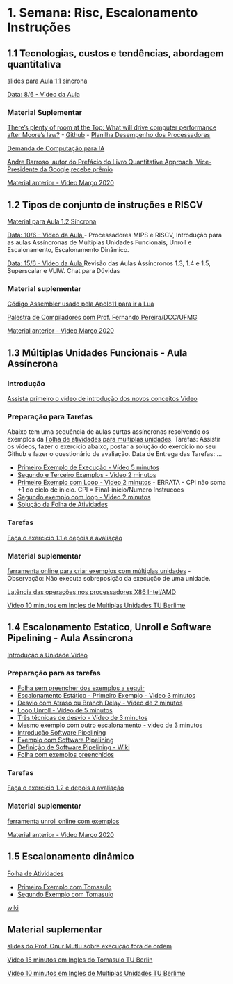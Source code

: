 # 1. Semana: Risc, Escalonamento Instruções



## 1.1 Tecnologias, custos e tendências, abordagem quantitativa
[slides para Aula 1.1 síncrona](https://docs.google.com/presentation/d/1_LykWtdGVN7RCOvt1C8jXhd5BZuPTYUz1-FzViksB7w/edit?usp=sharing)

[Data:  8/6 - Video da Aula](https://drive.google.com/file/d/1Isv5wZIeNv05wWamkATrtnHmqli2NJBl/view?usp=sharing)

### Material Suplementar

[ There’s plenty of room at the Top: What will drive computer performance after Moore’s law?](https://science.sciencemag.org/content/368/6495/eaam9744) - [Github](https://github.com/neboat/Moore)  - [Planilha Desempenho dos Processadores](https://github.com/neboat/Moore/blob/master/hardware-performance-scaling.xlsx)

[Demanda de Computação para IA](https://openai.com/blog/ai-and-compute/)

[Andre Barroso, autor do Prefácio do Livro Quantitative Approach, Vice-Presidente da Google,recebe prêmio](https://awards.acm.org/eckert-mauchly)

[Material anterior - Video Março 2020](https://youtu.be/AtJY9AX00fo)

## 1.2 Tipos de conjunto de instruções e RISCV

[Material para Aula 1.2 Síncrona](https://docs.google.com/presentation/d/1zlJNTTrgUyfpty75FxJkH2L89NVwTZnoORfMrpaI88o/edit?usp=sharing) 



[Data:  10/6 - Video da Aula ](https://drive.google.com/file/d/1cMzrNN_NSITii482HqIxJZTsHC7W-7Tb/view) - Processadores MIPS e RISCV, Introdução para as aulas Assíncronas de Múltiplas Unidades Funcionais, Unroll e Escalonamento, Escalonamento Dinâmico.

[Data:  15/6 - Video da Aula ]()  Revisão das Aulas Assíncronos 1.3, 1.4 e 1.5, Superscalar e VLIW. Chat para Dúvidas

### Material suplementar 
[Código Assembler usado pela Apolo11 para ir a Lua](https://fermatslibrary.com/s/apollo-11-implementation-of-trigonometric-functions#email-newsletter)

[Palestra de Compiladores com Prof. Fernando Pereira/DCC/UFMG](https://www.youtube.com/watch?v=Czvo_mf-sqg)

[Material anterior - Video Março 2020](https://youtu.be/AksZXs9se8I)

## 1.3 Múltiplas Unidades Funcionais - Aula Assíncrona

### Introdução

[Assista primeiro o vídeo de introdução dos novos conceitos Video](https://youtu.be/NGlhWtaQUvE)


### Preparação para Tarefas
Abaixo tem uma sequência de aulas curtas assíncronas resolvendo os exemplos da [Folha de atividades para multiplas unidades](https://docs.google.com/document/d/1_H4PROif7zX79emB2uQxAAEo2Fmr2UtkNiI1GcoOOvM/edit?usp=sharing). Tarefas: Assistir os vídeos, fazer o exercício abaixo, postar a solução do exercício no seu Github e fazer o questionário de avaliação. Data de Entrega das Tarefas: ...


* [Primeiro Exemplo de Execução - Vídeo 5 minutos](https://youtu.be/F2JXO-GINOg)
* [Segundo e Terceiro Exemplos - Video 2 minutos](https://youtu.be/dHiv8k4JrPU)
* [Primeiro Exemplo com Loop - Video 2 minutos](https://youtu.be/8P2jy4S7qXA) - ERRATA - CPI não soma +1 do ciclo de inicio. CPI = Final-inicio/Numero Instrucoes
* [Segundo exemplo com loop - Video 2 minutos](https://youtu.be/2It4lGZth6Q)
* [Solução da Folha de Atividades](https://docs.google.com/document/d/1WZe5-GYcZtaTBg4WEL1C5XDJmOkNB1uS4YfJthP5soY/edit?usp=sharing)

### Tarefas 
[Faça o exercício 1.1 e depois a avaliação](https://github.com/arduinoufv/inf450_peo/blob/master/exercicio/ex1.md)

### Material suplementar
[ferramenta online para criar exemplos com múltiplas unidades](http://www.ecs.umass.edu/ece/koren/architecture/windlx/main.html) - Observação: Não executa sobreposição da execução de uma unidade.

[Latência das operações nos processadores X86 Intel/AMD](https://www.agner.org/optimize/instruction_tables.pdf)

[Video 10 minutos em Ingles de Multiplas Unidades TU Berlime](https://www.youtube.com/watch?v=QosdsRx1cb4)

## 1.4 Escalonamento Estatico, Unroll e  Software Pipelining  - Aula Assíncrona

[Introdução a Unidade Video](https://youtu.be/FhOn6kp0QYE)

### Preparação para as tarefas 
* [Folha sem preencher dos exemplos a seguir](https://docs.google.com/document/d/1J-BHI6DYczwqqI01_H-GWNVTFY-30ll7dSgDrcagcH0/edit?usp=sharing)
* [Escalonamento Estático - Primeiro Exemplo - Video 3 minutos](https://youtu.be/NoDAA7KANiY)
* [Desvio com Atraso ou Branch Delay - Video de 2 minutos](https://youtu.be/4W1FAraTlXI)
* [Loop Unroll - Video de 5 minutos](https://youtu.be/-TcEUUia84A)
* [Três técnicas de desvio - Vídeo de 3 minutos](https://youtu.be/BNx9mqevHRs)
* [Mesmo exemplo com outro escalonamento - video de 3 minutos](https://youtu.be/vNJJOH8b8DA)
* [Introdução Software Pipelining](https://youtu.be/g65JZ26sSHI)
* [Exemplo  com Software Pipelining](https://youtu.be/9ubcCHKmc4w)
* [Definição de Software Pipelining - Wiki](https://en.wikipedia.org/wiki/Software_pipelining)
* [Folha com exemplos preenchidos](https://docs.google.com/document/d/11Kep0l6_UFheh5b5t3N8kaGj2hApEXlM3LkGB5kCNxM/edit?usp=sharing) 
### Tarefas
[Faça o exercício 1.2 e depois a avaliação](https://github.com/arduinoufv/inf450_peo/blob/master/exercicio/ex1.md#12-escalonamento-est%C3%A1tico-loop-unrolling-e-software-pipelining)

### Material suplementar
[ferramenta unroll online com exemplos](http://www.ecs.umass.edu/ece/koACren/architecture/LoopUnroll/MainPage.html)

[Material anterior - Video Março 2020](https://youtu.be/gHNWyNlDLy0)

## 1.5 Escalonamento dinâmico 
[Folha de Atividades](https://docs.google.com/document/d/1MgN7hzgopprK_OQvHwNxQX4h9oo6C0T2l3qC-AUrXXk/edit?usp=sharing)

 * [Primeiro Exemplo com Tomasulo](https://youtu.be/9GbUo4_4k6Y)
 * [Segundo Exemplo com Tomasulo](https://youtu.be/KHGXvosM7RY)
 
[wiki](https://en.wikipedia.org/wiki/Tomasulo_algorithm)

## Material suplementar

[slides do Prof. Onur Mutlu sobre execução fora de ordem](https://safari.ethz.ch/digitaltechnik/spring2020/lib/exe/fetch.php?media=onur-digitaldesign-2020-lecture15a-out-of-order-execution-beforelecture.pdf)

[Video 15 minutos em Ingles do Tomasulo TU Berlin](https://www.youtube.com/watch?v=y-N0Dsc9LmU)

[Video 10 minutos em Ingles de Multiplas Unidades TU Berlime](https://www.youtube.com/watch?v=QosdsRx1cb4)


